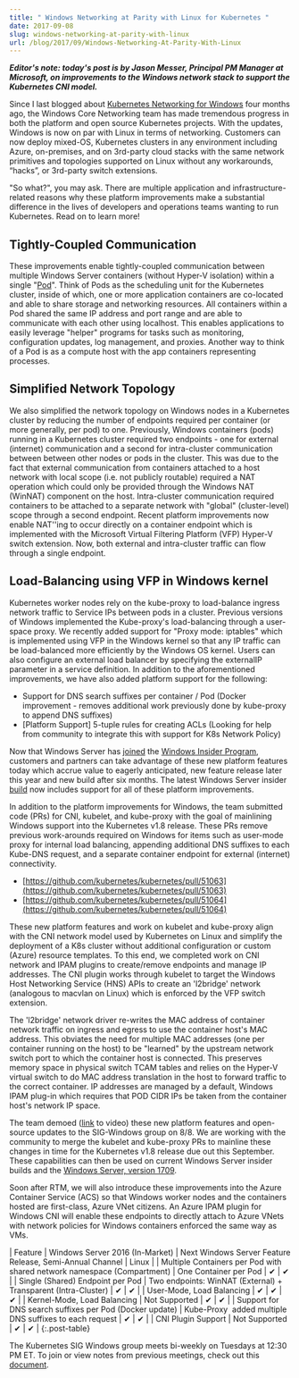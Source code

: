 ```yaml
---
title: " Windows Networking at Parity with Linux for Kubernetes "
date: 2017-09-08
slug: windows-networking-at-parity-with-linux
url: /blog/2017/09/Windows-Networking-At-Parity-With-Linux
---
```

_**Editor's note: today's post is by Jason Messer, Principal PM Manager at Microsoft, on improvements to the Windows network stack to support the Kubernetes CNI model.**_  

 Since I last blogged about [Kubernetes Networking for Windows](https://blogs.technet.microsoft.com/networking/2017/04/04/windows-networking-for-kubernetes/) four months ago, the Windows Core Networking team has made tremendous progress in both the platform and open source Kubernetes projects. With the updates, Windows is now on par with Linux in terms of networking. Customers can now deploy mixed-OS, Kubernetes clusters in any environment including Azure, on-premises, and on 3rd-party cloud stacks with the same network primitives and topologies supported on Linux without any workarounds, “hacks”, or 3rd-party switch extensions.  

 "So what?", you may ask. There are multiple application and infrastructure-related reasons why these platform improvements make a substantial difference in the lives of developers and operations teams wanting to run Kubernetes. Read on to learn more!  



## Tightly-Coupled Communication
These improvements enable tightly-coupled communication between multiple Windows Server containers (without Hyper-V isolation) within a single "[Pod](https://kubernetes.io/docs/concepts/workloads/pods/pod/)". Think of Pods as the scheduling unit for the Kubernetes cluster, inside of which, one or more application containers are co-located and able to share storage and networking resources. All containers within a Pod shared the same IP address and port range and are able to communicate with each other using localhost. This enables applications to easily leverage "helper" programs for tasks such as monitoring, configuration updates, log management, and proxies. Another way to think of a Pod is as a compute host with the app containers representing processes.  

## Simplified Network Topology
We also simplified the network topology on Windows nodes in a Kubernetes cluster by reducing the number of endpoints required per container (or more generally, per pod) to one. Previously, Windows containers (pods) running in a Kubernetes cluster required two endpoints - one for external (internet) communication and a second for intra-cluster communication between between other nodes or pods in the cluster. This was due to the fact that external communication from containers attached to a host network with local scope (i.e. not publicly routable) required a NAT operation which could only be provided through the Windows NAT (WinNAT) component on the host. Intra-cluster communication required containers to be attached to a separate network with "global" (cluster-level) scope through a second endpoint. Recent platform improvements now enable NAT''ing to occur directly on a container endpoint which is implemented with the Microsoft Virtual Filtering Platform (VFP) Hyper-V switch extension. Now, both external and intra-cluster traffic can flow through a single endpoint.  



## Load-Balancing using VFP in Windows kernel
Kubernetes worker nodes rely on the kube-proxy to load-balance ingress network traffic to Service IPs between pods in a cluster. Previous versions of Windows implemented the Kube-proxy's load-balancing through a user-space proxy. We recently added support for "Proxy mode: iptables" which is implemented using VFP in the Windows kernel so that any IP traffic can be load-balanced more efficiently by the Windows OS kernel. Users can also configure an external load balancer by specifying the externalIP parameter in a service definition. In addition to the aforementioned improvements, we have also added platform support for the following:  



- Support for DNS search suffixes per container / Pod (Docker improvement - removes additional work previously done by kube-proxy to append DNS suffixes)&nbsp;
- [Platform Support] 5-tuple rules for creating ACLs (Looking for help from community to integrate this with support for K8s Network Policy)

 Now that Windows Server has [joined](https://blogs.technet.microsoft.com/hybridcloud/2017/07/13/new-windows-server-preview-release-available-to-windows-insiders/) the [Windows Insider Program](https://insider.windows.com/), customers and partners can take advantage of these new platform features today which accrue value to eagerly anticipated, new feature release later this year and new build after six months. The latest Windows Server insider [build](https://www.microsoft.com/en-us/software-download/windowsinsiderpreviewserver) now includes support for all of these platform improvements.  

 In addition to the platform improvements for Windows, the team submitted code (PRs) for CNI, kubelet, and kube-proxy with the goal of mainlining Windows support into the Kubernetes v1.8 release. These PRs remove previous work-arounds required on Windows for items such as user-mode proxy for internal load balancing, appending additional DNS suffixes to each Kube-DNS request, and a separate container endpoint for external (internet) connectivity.  



- [https://github.com/kubernetes/kubernetes/pull/51063](https://github.com/kubernetes/kubernetes/pull/51063)
- [https://github.com/kubernetes/kubernetes/pull/51064](https://github.com/kubernetes/kubernetes/pull/51064)

 These new platform features and work on kubelet and kube-proxy align with the CNI network model used by Kubernetes on Linux and simplify the deployment of a K8s cluster without additional configuration or custom (Azure) resource templates. To this end, we completed work on CNI network and IPAM plugins to create/remove endpoints and manage IP addresses. The CNI plugin works through kubelet to target the Windows Host Networking Service (HNS) APIs to create an 'l2bridge' network (analogous to macvlan on Linux) which is enforced by the VFP switch extension.  

 The 'l2bridge' network driver re-writes the MAC address of container network traffic on ingress and egress to use the container host's MAC address. This obviates the need for multiple MAC addresses (one per container running on the host) to be "learned" by the upstream network switch port to which the container host is connected. This preserves memory space in physical switch TCAM tables and relies on the Hyper-V virtual switch to do MAC address translation in the host to forward traffic to the correct container. IP addresses are managed by a default, Windows IPAM plug-in which requires that POD CIDR IPs be taken from the container host's network IP space.  

 The team demoed ([link](https://files.slack.com/files-pri/T09NY5SBT-F6KTG30E8/download/sigwindows-2017-08-08.mp4) to video) these new platform features and open-source updates to the SIG-Windows group on 8/8. We are working with the community to merge the kubelet and kube-proxy PRs to mainline these changes in time for the Kubernetes v1.8 release due out this September. These capabilities can then be used on current Windows Server insider builds and the [Windows Server, version 1709](https://blogs.technet.microsoft.com/windowsserver/2017/08/24/sneak-peek-1-windows-server-version-1709/).  

 Soon after RTM, we will also introduce these improvements into the Azure Container Service (ACS) so that Windows worker nodes and the containers hosted are first-class, Azure VNet citizens. An Azure IPAM plugin for Windows CNI will enable these endpoints to directly attach to Azure VNets with network policies for Windows containers enforced the same way as VMs.  



| Feature | Windows Server 2016 (In-Market) | Next Windows Server Feature Release, Semi-Annual Channel | Linux |
| Multiple Containers per Pod with shared network namespace (Compartment) | One Container per Pod | ✔ | ✔ |
| Single (Shared) Endpoint per Pod | Two endpoints: WinNAT (External) + Transparent (Intra-Cluster) | ✔ | ✔ |
| User-Mode, Load Balancing | ✔ | ✔ | ✔ |
| Kernel-Mode, Load Balancing |  Not Supported | ✔ | ✔ |
| Support for DNS search suffixes per Pod (Docker update) | Kube-Proxy &nbsp;added multiple DNS suffixes to each request | ✔ | ✔ |
| CNI Plugin Support |  Not Supported | ✔ | ✔ |
  {:.post-table}

 The Kubernetes SIG Windows group meets bi-weekly on Tuesdays at 12:30 PM ET. To join or view notes from previous meetings, check out this [document](https://docs.google.com/document/d/1Tjxzjjuy4SQsFSUVXZbvqVb64hjNAG5CQX8bK7Yda9w/edit#heading=h.kbz22d1yc431).

